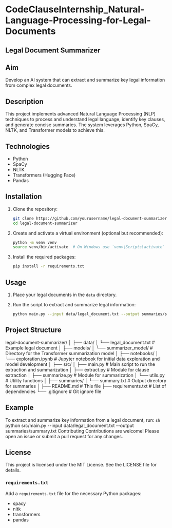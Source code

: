 # CodeClauseInternship_Natural-Language-Processing-for-Legal-Documents
## Legal Document Summarizer

## Aim
Develop an AI system that can extract and summarize key legal information from complex legal documents.

## Description
This project implements advanced Natural Language Processing (NLP) techniques to process and understand legal language, identify key clauses, and generate concise summaries. The system leverages Python, SpaCy, NLTK, and Transformer models to achieve this.

## Technologies
- Python
- SpaCy
- NLTK
- Transformers (Hugging Face)
- Pandas

## Installation
1. Clone the repository:
    ```sh
    git clone https://github.com/yourusername/legal-document-summarizer.git
    cd legal-document-summarizer
    ```

2. Create and activate a virtual environment (optional but recommended):
    ```sh
    python -m venv venv
    source venv/bin/activate  # On Windows use `venv\Scripts\activate`
    ```

3. Install the required packages:
    ```sh
    pip install -r requirements.txt
    ```

## Usage
1. Place your legal documents in the `data` directory.

2. Run the script to extract and summarize legal information:
    ```sh
    python main.py --input data/legal_document.txt --output summaries/summary.txt
    ```

## Project Structure

legal-document-summarizer/
│
├── data/
│ └── legal_document.txt # Example legal document
│
├── models/
│ └── summarizer_model/ # Directory for the Transformer summarization model
│
├── notebooks/
│ └── exploration.ipynb # Jupyter notebook for initial data exploration and model development
│
├── src/
│ ├── main.py # Main script to run the extraction and summarization
│ ├── extract.py # Module for clause extraction
│ ├── summarize.py # Module for summarization
│ └── utils.py # Utility functions
│
├── summaries/
│ └── summary.txt # Output directory for summaries
│
├── README.md # This file
├── requirements.txt # List of dependencies
└── .gitignore # Git ignore file

## Example
To extract and summarize key information from a legal document, run:
```sh```
python src/main.py --input data/legal_document.txt --output summaries/summary.txt
Contributing
Contributions are welcome! Please open an issue or submit a pull request for any changes.

## License
This project is licensed under the MIT License. See the LICENSE file for details.

### `requirements.txt`
Add a `requirements.txt` file for the necessary Python packages:
- spacy
- nltk
- transformers
- pandas
